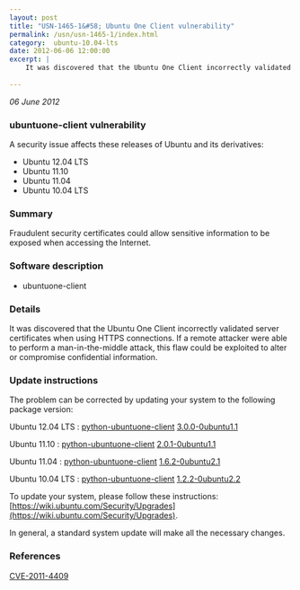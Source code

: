 ```yaml
---
layout: post
title: "USN-1465-1&#58; Ubuntu One Client vulnerability"
permalink: /usn/usn-1465-1/index.html
category:  ubuntu-10.04-lts
date: 2012-06-06 12:00:00
excerpt: |
    It was discovered that the Ubuntu One Client incorrectly validated server certificates when using HTTPS connections. If a remote attacker were able to perform a man-in-the-middle attack, this flaw could be exploited to alter or compromise confidential information. 
    
--- 
```

 
 

*06 June 2012*

### ubuntuone-client vulnerability

A security issue affects these releases of Ubuntu and its derivatives:

* Ubuntu 12.04 LTS
* Ubuntu 11.10
* Ubuntu 11.04
* Ubuntu 10.04 LTS

### Summary

Fraudulent security certificates could allow sensitive information to be exposed when accessing the Internet.

### Software description

* ubuntuone-client 

### Details

It was discovered that the Ubuntu One Client incorrectly validated server certificates when using HTTPS connections. If a remote attacker were able to perform a man-in-the-middle attack, this flaw could be exploited to alter or compromise confidential information. 

### Update instructions

The problem can be corrected by updating your system to the following package version:

Ubuntu 12.04 LTS
 : [python-ubuntuone-client](https://launchpad.net/ubuntu/+source/ubuntuone-client) <span> [3.0.0-0ubuntu1.1](https://launchpad.net/ubuntu/+source/ubuntuone-client/3.0.0-0ubuntu1.1) </span> 

Ubuntu 11.10
 : [python-ubuntuone-client](https://launchpad.net/ubuntu/+source/ubuntuone-client) <span> [2.0.1-0ubuntu1.1](https://launchpad.net/ubuntu/+source/ubuntuone-client/2.0.1-0ubuntu1.1) </span> 

Ubuntu 11.04
 : [python-ubuntuone-client](https://launchpad.net/ubuntu/+source/ubuntuone-client) <span> [1.6.2-0ubuntu2.1](https://launchpad.net/ubuntu/+source/ubuntuone-client/1.6.2-0ubuntu2.1) </span> 

Ubuntu 10.04 LTS
 : [python-ubuntuone-client](https://launchpad.net/ubuntu/+source/ubuntuone-client) <span> [1.2.2-0ubuntu2.2](https://launchpad.net/ubuntu/+source/ubuntuone-client/1.2.2-0ubuntu2.2) </span> 

To update your system, please follow these instructions: [https://wiki.ubuntu.com/Security/Upgrades](https://wiki.ubuntu.com/Security/Upgrades).

In general, a standard system update will make all the necessary changes. 

### References

 
 [CVE-2011-4409](http://people.ubuntu.com/~ubuntu-security/cve/CVE-2011-4409)
 

